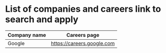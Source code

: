 # List of companies and careers link to search and apply

| Company name | Careers page               |
|--------------|----------------------------|
| Google       | https://careers.google.com |

